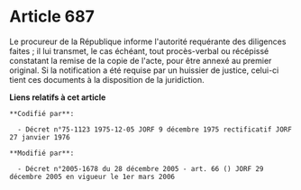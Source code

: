 # Article 687

Le procureur de la République informe l'autorité requérante des diligences faites ; il lui transmet, le cas échéant, tout
procès-verbal ou récépissé constatant la remise de la copie de l'acte, pour être annexé au premier original. Si la
notification a été requise par un huissier de justice, celui-ci tient ces documents à la disposition de la juridiction.

**Liens relatifs à cet article**

	**Codifié par**:

	  - Décret n°75-1123 1975-12-05 JORF 9 décembre 1975 rectificatif JORF 27 janvier 1976

	**Modifié par**:

	  - Décret n°2005-1678 du 28 décembre 2005 - art. 66 () JORF 29 décembre 2005 en vigueur le 1er mars 2006
